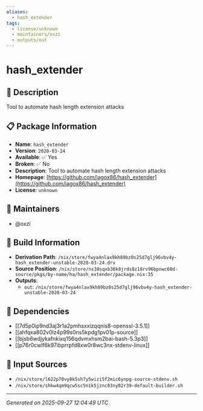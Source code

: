 ```yaml
---
aliases:
  - hash_extender
tags:
  - license/unknown
  - maintainers/oxzi
  - outputs/out
---
```


# hash_extender

## 📝 Description

Tool to automate hash length extension attacks

## 📋 Package Information

- **Name**: `hash_extender`
- **Version**: `2020-03-24`
- **Available**: ✅ Yes
- **Broken**: ✅ No
- **Description**: Tool to automate hash length extension attacks
- **Homepage**: [https://github.com/iagox86/hash_extender](https://github.com/iagox86/hash_extender)
- **License**: `unknown`
## 👥 Maintainers

- @oxzi


## 🔧 Build Information

- **Derivation Path**: `/nix/store/fwya4nlax9kh89bz0s25d7glj96vbv4y-hash_extender-unstable-2020-03-24.drv`
- **Source Position**: `/nix/store/ns30sqxb36k8jrds8z18rv96bpnwc60d-source/pkgs/by-name/ha/hash_extender/package.nix:35`
- **Outputs**:
  - `out`:  `/nix/store/fwya4nlax9kh89bz0s25d7glj96vbv4y-hash_extender-unstable-2020-03-24`

## 🔗 Dependencies

- [[7d5p0ip9nd3aj3r1a2pmhsxxizqqnis8-openssl-3.5.1]]
- [[ahfqxa802v0lz4p99s0ns5kpdg1pv01p-source]]
- [[bjsb6wdjykafnkixq156qdvmxhsm2bai-bash-5.3p3]]
- [[p76r0cwlf6k97ibprrpfd8xw0r8wc3nx-stdenv-linux]]

## 📁 Input Sources

- `/nix/store/l622p70vy8k5sh7y5wizi5f2mic6ynpg-source-stdenv.sh`
- `/nix/store/shkw4qm9qcw5sc5n1k5jznc83ny02r39-default-builder.sh`

---
*Generated on 2025-09-27 12:04:49 UTC*

